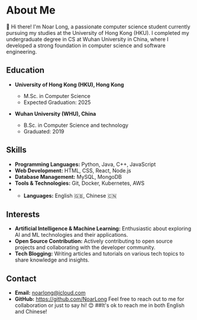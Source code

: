 # About Me
👋 Hi there! I'm Noar Long, a passionate computer science student currently pursuing my studies at the University of Hong Kong (HKU). I completed my undergraduate degree in CS at Wuhan University in China, where I developed a strong foundation in computer science and software engineering.

## Education
- **University of Hong Kong (HKU), Hong Kong**
  - M.Sc. in Computer Science
  - Expected Graduation: 2025

- **Wuhan University (WHU), China**
  - B.Sc. in Computer Science and technology
  - Graduated: 2019
## Skills
- **Programming Languages:** Python, Java, C++, JavaScript
- **Web Development:** HTML, CSS, React, Node.js
- **Database Management:** MySQL, MongoDB
- **Tools & Technologies:** Git, Docker, Kubernetes, AWS
- - **Languages:** English 🇬🇧,  Chinese 🇨🇳
## Interests

- **Artificial Intelligence & Machine Learning:** Enthusiastic about exploring AI and ML technologies and their applications.
- **Open Source Contribution:** Actively contributing to open source projects and collaborating with the developer community.
- **Tech Blogging:** Writing articles and tutorials on various tech topics to share knowledge and insights.
## Contact
- **Email:** noarlong@icloud.com
- **GitHub:** https://github.com/NoarLong
Feel free to reach out to me for collaboration or just to say hi! 😊
##It's ok to reach me in both English and Chinese!

<!--
**NoarLong/NoarLong** is a ✨ _special_ ✨ repository because its `README.md` (this file) appears on your GitHub profile.

Here are some ideas to get you started:

- 🔭 I’m currently working on ...
- 🌱 I’m currently learning ...
- 👯 I’m looking to collaborate on ...
- 🤔 I’m looking for help with ...
- 💬 Ask me about ...
- 📫 How to reach me: ...
- 😄 Pronouns: ...
- ⚡ Fun fact: ...
-->
